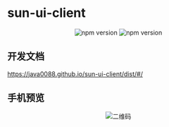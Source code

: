 # sun-ui-client

<div align="center">
  <img src="https://img.shields.io/badge/npm-0.1.1-brightgreen" alt="npm version" />
  <img src="https://img.shields.io/badge/docs-%E6%96%87%E6%A1%A3-red" alt="npm version" />
</div>

## 开发文档

https://java0088.github.io/sun-ui-client/dist/#/

## 手机预览

<div align="center">
  <img src="https://java0088.github.io/sun-ui-client/dist/erweima.png" alt="二维码" />
</div>
